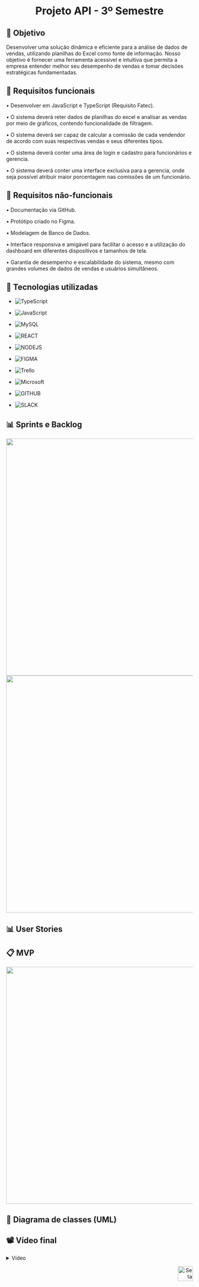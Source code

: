 <h1 align="center"> Projeto API - 3º Semestre </h1>

## 🎯 Objetivo
 Desenvolver  uma solução dinâmica e eficiente para a análise de dados de vendas, utilizando planilhas do Excel como fonte de informação. Nosso objetivo é fornecer uma ferramenta acessível e intuitiva que permita a empresa entender melhor seu desempenho de vendas e tomar decisões estratégicas fundamentadas.


 ## 📍 Requisitos funcionais
•	Desenvolver em JavaScript e TypeScript (Requisito Fatec).

•	O sistema deverá reter dados de planilhas do excel e analisar as vendas por meio de gráficos, contendo funcionalidade de filtragem.

•	O sistema deverá ser capaz de calcular a comissão de cada vendendor de acordo com suas respectivas vendas e seus diferentes tipos.

•	O sistema deverá conter uma área de login e cadastro para funcionários e gerencia. 

•	O sistema deverá conter uma interface exclusiva para a gerencia, onde seja possível atribuir maior porcentagem nas comissões de um funcionário.




## 📍 Requisitos não-funcionais
•	Documentação via GitHub.

•	Protótipo criado no Figma.

•	Modelagem de Banco de Dados.

•	Interface responsiva e amigável para facilitar o acesso e a utilização do dashboard em diferentes dispositivos e tamanhos de tela. 

•	Garantia de desempenho e escalabilidade do sistema, mesmo com grandes volumes de dados de vendas e usuários simultâneos. 




## 🔧 Tecnologias utilizadas
- ![TypeScript](https://img.shields.io/badge/TypeScript-0B1320?style=for-the-badge&logo=Typescript&logoColor=white)

- ![JavaScript](https://img.shields.io/badge/JavaScript-0B1320?style=for-the-badge&logo=JavaScript&logoColor=white)

- ![MySQL](https://img.shields.io/badge/MySQL-0B1320?style=for-the-badge&logo=mysql&logoColor=white)

- ![REACT](https://img.shields.io/badge/React-0B1320?style=for-the-badge&logo=react&logoColor=white)

- ![NODEJS](https://img.shields.io/badge/NodeJS-0B1320?style=for-the-badge&logo=javascript&logoColor=white)

- ![FIGMA](https://img.shields.io/badge/Figma-0B1320?style=for-the-badge&logo=figma&logoColor=white)

- ![Trello](https://img.shields.io/badge/Trello-0B1320?style=for-the-badge&logo=Trello&logoColor=white)

- ![Microsoft](https://img.shields.io/badge/Microsoft_Office-0B1320?style=for-the-badge&logo=microsoft-office&logoColor=white)

- ![GITHUB](https://img.shields.io/badge/GitHub-0B1320?style=for-the-badge&logo=github&logoColor=white)
  
- ![SLACK](https://img.shields.io/badge/Slack-0B1320?style=for-the-badge&logo=slack&logoColor=white)

<span id="sprints">

## 📊 Sprints e Backlog
<img src="https://github.com/LuisaAndrade28/My-Library/assets/127700485/63ed8dda-87ba-4812-a758-649f2c33e3f2" width="638">

<img src="https://github.com/LuisaAndrade28/My-Library/assets/127700485/d79b9b95-68a9-47a5-a6c3-6a5546b8a81c" width="638">





<span id="user">

## 📊 User Stories



<span id="MVP">
 
## 📋 MVP
<img src="https://github.com/Equipe-Meta-Code/Dashboard-Code/assets/127700485/2a43fa6f-658e-44f6-9509-5f7ee33763ba" width="638">



<span id="Diagrama de classes">
 
## 📁 Diagrama de classes (UML)



<span id="Vídeo">
 
## 📽️ Vídeo final
<details>
   <summary>Vídeo</summary>
    <div align="center">
        







https://github.com/Equipe-Meta-Code/Dashboard-Pro4Tech/assets/126246097/8f5ca52b-6d12-4579-a69c-624aa4a1faa1





    </div>
</details>



<p align="right">
  <a href="#topo">
    <img src="https://user-images.githubusercontent.com/123789443/270016279-157e5646-66d0-4178-9073-5faf685620ba.png" alt="Seta para cima" width="40">
  </a>
</p>

